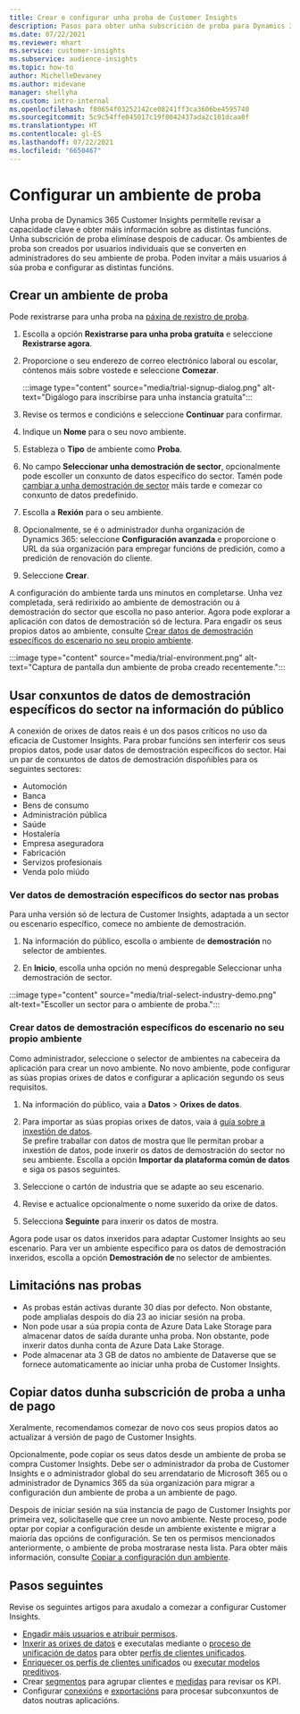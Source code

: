```yaml
---
title: Crear e configurar unha proba de Customer Insights
description: Pasos para obter unha subscrición de proba para Dynamics 365 Customer Insights e configurala.
ms.date: 07/22/2021
ms.reviewer: mhart
ms.service: customer-insights
ms.subservice: audience-insights
ms.topic: how-to
author: MichelleDevaney
ms.author: midevane
manager: shellyha
ms.custom: intro-internal
ms.openlocfilehash: f80654f03252142ce08241ff3ca3606be4595740
ms.sourcegitcommit: 5c9c54ffe045017c19f0042437ada2c101dcaa0f
ms.translationtype: HT
ms.contentlocale: gl-ES
ms.lasthandoff: 07/22/2021
ms.locfileid: "6650467"
---
```

# <a name="set-up-a-trial-environment"></a>Configurar un ambiente de proba 

Unha proba de Dynamics 365 Customer Insights permítelle revisar a capacidade clave e obter máis información sobre as distintas funcións. Unha subscrición de proba elimínase despois de caducar. Os ambientes de proba son creados por usuarios individuais que se converten en administradores do seu ambiente de proba. Poden invitar a máis usuarios á súa proba e configurar as distintas funcións.

## <a name="create-a-trial-environment"></a>Crear un ambiente de proba

Pode rexistrarse para unha proba na [páxina de rexistro de proba](https://dynamics.microsoft.com/get-started/free-trial/?appname=customerinsights). 

1. Escolla a opción **Rexistrarse para unha proba gratuíta** e seleccione **Rexistrarse agora**.

1. Proporcione o seu enderezo de correo electrónico laboral ou escolar, cóntenos máis sobre vostede e seleccione **Comezar**.

   :::image type="content" source="media/trial-signup-dialog.png" alt-text="Digálogo para inscribirse para unha instancia gratuíta":::

1. Revise os termos e condicións e seleccione **Continuar** para confirmar.

1. Indique un **Nome** para o seu novo ambiente. 

1. Estableza o **Tipo** de ambiente como **Proba**.

1. No campo **Seleccionar unha demostración de sector**, opcionalmente pode escoller un conxunto de datos específico do sector. Tamén pode [cambiar a unha demostración de sector](#use-industry-specific-demo-data-sets-in-audience-insights) máis tarde e comezar co conxunto de datos predefinido.

1. Escolla a **Rexión** para o seu ambiente.

1. Opcionalmente, se é o administrador dunha organización de Dynamics 365: seleccione **Configuración avanzada** e proporcione o URL da súa organización para empregar funcións de predición, como a predición de renovación do cliente. 

1. Seleccione **Crear**. 

A configuración do ambiente tarda uns minutos en completarse. Unha vez completada, será redirixido ao ambiente de demostración ou á demostración do sector que escolla no paso anterior. Agora pode explorar a aplicación con datos de demostración só de lectura. Para engadir os seus propios datos ao ambiente, consulte [Crear datos de demostración específicos do escenario no seu propio ambiente](#create-scenario-specific-demo-data-in-your-own-environment).

:::image type="content" source="media/trial-environment.png" alt-text="Captura de pantalla dun ambiente de proba creado recentemente.":::

## <a name="use-industry-specific-demo-data-sets-in-audience-insights"></a>Usar conxuntos de datos de demostración específicos do sector na información do público

A conexión de orixes de datos reais é un dos pasos críticos no uso da eficacia de Customer Insights. Para probar funcións sen interferir cos seus propios datos, pode usar datos de demostración específicos do sector. Hai un par de conxuntos de datos de demostración dispoñibles para os seguintes sectores: 

-   Automoción
-   Banca
-   Bens de consumo
-   Administración pública
-   Saúde
-   Hostalería
-   Empresa aseguradora
-   Fabricación
-   Servizos profesionais
-   Venda polo miúdo

### <a name="see-industry-specific-demo-data-in-trials"></a>Ver datos de demostración específicos do sector nas probas

Para unha versión só de lectura de Customer Insights, adaptada a un sector ou escenario específico, comece no ambiente de demostración. 
 
1.  Na información do público, escolla o ambiente de **demostración** no selector de ambientes.

2.  En **Inicio**, escolla unha opción no menú despregable Seleccionar unha demostración de sector.

:::image type="content" source="media/trial-select-industry-demo.png" alt-text="Escoller un sector para o ambiente de proba.":::

### <a name="create-scenario-specific-demo-data-in-your-own-environment"></a>Crear datos de demostración específicos do escenario no seu propio ambiente

Como administrador, seleccione o selector de ambientes na cabeceira da aplicación para crear un novo ambiente. No novo ambiente, pode configurar as súas propias orixes de datos e configurar a aplicación segundo os seus requisitos. 

1.  Na información do público, vaia a **Datos** > **Orixes de datos**.

2.  Para importar as súas propias orixes de datos, vaia á [guía sobre a inxestión de datos](data-sources.md).     
   Se prefire traballar con datos de mostra que lle permitan probar a inxestión de datos, pode inxerir os datos de demostración do sector no seu ambiente. Escolla a opción **Importar da plataforma común de datos** e siga os pasos seguintes.

3.  Seleccione o cartón de industria que se adapte ao seu escenario. 

4.  Revise e actualice opcionalmente o nome suxerido da orixe de datos. 

5.  Selecciona **Seguinte** para inxerir os datos de mostra. 

Agora pode usar os datos inxeridos para adaptar Customer Insights ao seu escenario. Para ver un ambiente específico para os datos de demostración inxeridos, escolla a opción **Demostración de <Industry>** no selector de ambientes.

## <a name="limitations-in-trials"></a>Limitacións nas probas

- As probas están activas durante 30 días por defecto. Non obstante, pode amplialas despois do día 23 ao iniciar sesión na proba.
- Non pode usar a súa propia conta de Azure Data Lake Storage para almacenar datos de saída durante unha proba. Non obstante, pode inxerir datos dunha conta de Azure Data Lake Storage.
- Pode almacenar ata 3 GB de datos no ambiente de Dataverse que se fornece automaticamente ao iniciar unha proba de Customer Insights.

## <a name="copy-data-from-a-trial-to-a-paid-subscription"></a>Copiar datos dunha subscrición de proba a unha de pago

Xeralmente, recomendamos comezar de novo cos seus propios datos ao actualizar á versión de pago de Customer Insights. 

Opcionalmente, pode copiar os seus datos desde un ambiente de proba se compra Customer Insights. Debe ser o administrador da proba de Customer Insights e o administrador global do seu arrendatario de Microsoft 365 ou o administrador de Dynamics 365 da súa organización para migrar a configuración dun ambiente de proba a un ambiente de pago. 

Despois de iniciar sesión na súa instancia de pago de Customer Insights por primeira vez, solicítaselle que cree un novo ambiente. Neste proceso, pode optar por copiar a configuración desde un ambiente existente e migrar a maioría das opcións de configuración. Se ten os permisos mencionados anteriormente, o ambiente de proba mostrarase nesta lista. Para obter máis información, consulte [Copiar a configuración dun ambiente](manage-environments.md#copy-the-environment-configuration).

## <a name="next-steps"></a>Pasos seguintes

Revise os seguintes artigos para axudalo a comezar a configurar Customer Insights. 

- [Engadir máis usuarios e atribuír permisos](permissions.md).
- [Inxerir as orixes de datos](data-sources.md) e executalas mediante o [proceso de unificación de datos](data-unification.md) para obter [perfís de clientes unificados](customer-profiles.md).
- [Enriquecer os perfís de clientes unificados](enrichment-hub.md) ou [executar modelos preditivos](predictions-overview.md).
- Crear [segmentos](segments.md) para agrupar clientes e [medidas](measures.md) para revisar os KPI.
- Configurar [conexións](connections.md) e [exportacións](export-destinations.md) para procesar subconxuntos de datos noutras aplicacións.